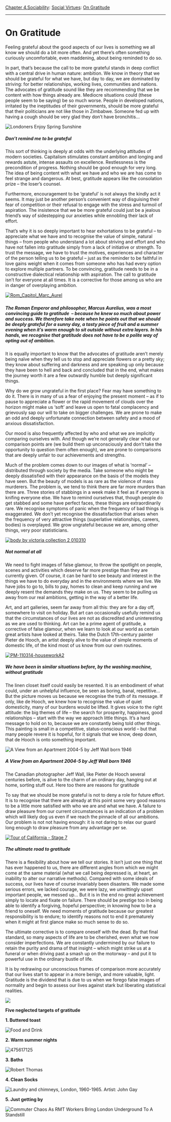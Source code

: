 [Chapter 4.Sociability](https://www.theschooloflife.com/thebookoflife/category/sociability/): [Social Virtues](https://www.theschooloflife.com/thebookoflife/category/sociability/social-virtues/): [On Gratitude](https://www.theschooloflife.com/thebookoflife/the-philosophers-guide-to-gratitude/)

* * *

# On Gratitude

Feeling grateful about the good aspects of our lives is something we all know we should do a bit more often. And yet there’s often something curiously uncomfortable, even maddening, about being reminded to do so.

In part, that’s because the call to be more grateful stands in deep conflict with a central drive in human nature: ambition. We know in theory that we should be grateful for what we have, but day to day, we are dominated by striving: for better relationships, working lives, communities and nations. The advocates of gratitude sound like they are recommending that we be content with how things already are. Mediocre situations could (these people seem to be saying) be so much worse. People in developed nations, irritated by the ineptitudes of their governments, should be more grateful that their politicians are not like those in Zimbabwe. Someone fed up with having a cough should be very glad they don’t have bronchitis…

![Londoners Enjoy Spring Sunshine](https://www.theschooloflife.com/thebookoflife/wp-content/uploads/2014/09/141759341.jpg)

##### Don’t remind me to be grateful

This sort of thinking is deeply at odds with the underlying attitudes of modern societies. Capitalism stimulates constant ambition and longing and rewards astute, intense assaults on excellence. Restlessness is the precondition of progress. Nothing should be good enough for very long. The idea of being content with what we have and who we are has come to feel strange and dangerous. At best, gratitude appears like the consolation prize – the loser’s counsel.

Furthermore, encouragement to be ‘grateful’ is not always the kindly act it seems. It may just be another person’s convenient way of disguising their fear of competition or their refusal to engage with the stress and turmoil of aspiration. The insistence that we be more grateful could just be a jealous friend’s way of sidestepping our anxieties while ennobling their lack of effort.

That’s why it is so deeply important to hear exhortations to be grateful – to appreciate what we have and to recognise the value of simple, natural things – from people who understand a lot about striving and effort and who have not fallen into gratitude simply from a lack of initiative or strength. To trust the message, we have to trust the motives, experiences and character of the person telling us to be grateful – just as the reminder to be faithful in love gains weight when it comes from someone who has had every option to explore multiple partners. To be convincing, gratitude needs to be in a constructive dialectical relationship with aspiration. The call to gratitude isn’t for everyone at all times. It is a corrective for those among us who are in danger of overplaying ambition.

[![Rom_Capitol_Marc_Aurel](https://www.theschooloflife.com/thebookoflife/wp-content/uploads/2014/10/Rom_Capitol_Marc_Aurel.jpg)](http://www.thebookoflife.org/wp-content/uploads/2014/10/Rom_Capitol_Marc_Aurel.jpg)

##### 

##### The Roman Emperor and philosopher, Marcus Aurelius, was a most convincing guide to gratitude&nbsp; – because he knew so much about power and success. We therefore take note when he points out that we should be deeply grateful for a sunny day, a tasty piece of fruit and a summer evening when it’s warm enough to sit outside without extra layers. In his hands, we recognise that gratitude does not have to be a polite way of opting out of ambition.

It is equally important to know that the advocates of gratitude aren’t merely being naïve when they tell us to stop and appreciate flowers or a pretty sky; they know about suffering and darkness and are speaking up only because they have been to hell and back and concluded that in the end, what makes the journey worth it are a few outwardly humble but deeply significant things.

Why do we grow ungrateful in the first place? Fear may have something to do it. There is in many of us a fear of enjoying the present moment – as if to pause to appreciate a flower or the rapid movement of clouds over the horizon might make us ‘soft’ and leave us open to fatal complacency and grievously sap our will to take on bigger challenges. We are prone to make an odd and deeply unfortunate connection between safety and a mood of anxious dissatisfaction.

Our mood is also frequently affected by who and what we are implicitly comparing ourselves with. And though we’re not generally clear what our comparison points are (we build them up unconsciously and don’t take the opportunity to question them often enough), we are prone to comparisons that are deeply unfair to our achievements and strengths.

Much of the problem comes down to our images of what is ‘normal’ – distributed through society by the media. Take someone who might be deeply dissatisfied with their appearance on the basis of the models they have seen. But the beauty of models is as rare as the violence of mass murderers. The problem is, we tend to think there are far more murders than there are. Three stories of stabbings in a week make it feel as if everyone is knifing everyone else. We have to remind ourselves that, though people do get stabbed and some have perfect faces, these things are extraordinarily rare. We recognise symptoms of panic when the frequency of bad things is exaggerated. We don’t yet recognise the dissatisfaction that arises when the frequency of very attractive things (superlative relationships, careers, bodies) is overplayed. We grow ungrateful because we are, among other things, very poor statisticians.

[![body by victoria collection 2 010310](https://www.theschooloflife.com/thebookoflife/wp-content/uploads/2014/10/4495792222_9049dd026d_b.jpg)](http://www.thebookoflife.org/wp-content/uploads/2014/10/4495792222_9049dd026d_b.jpg)

##### Not normal at all

We need to fight images of false glamour, to throw the spotlight on people, scenes and activities which deserve far more prestige than they are currently given. Of course, it can be hard to see beauty and interest in the things we have to do everyday and in the environments where we live. We have jobs to go to, bills to pay, homes to clean and keep running and we deeply resent the demands they make on us. They seem to be pulling us away from our real ambitions, getting in the way of a better life.

Art, and art galleries, seem far away from all this: they are for a day off, somewhere to visit on holiday. But art can occasionally usefully remind us that the circumstances of our lives are not as discredited and uninteresting as we are used to thinking. Art can be a prime agent of gratitude, a corrective of false glamour, when we learn to look at our world as certain great artists have looked at theirs. Take the Dutch 17th-century painter Pieter de Hooch, an artist deeply alive to the value of simple moments of domestic life, of the kind most of us know from our own routines.

[![PM-110314-houseworkA2](https://www.theschooloflife.com/thebookoflife/wp-content/uploads/2014/10/PM-110314-houseworkA2.jpg)](http://www.thebookoflife.org/wp-content/uploads/2014/10/PM-110314-houseworkA2.jpg)

##### We have been in similar situations before, by the washing machine, without gratitude

The linen closet itself could easily be resented. It is an embodiment of what could, under an unhelpful influence, be seen as boring, banal, repetitive… But the picture moves us because we recognise the truth of its message. If only, like de Hooch, we knew how to recognise the value of quiet domesticity, many of our burdens would be lifted. It gives voice to the right attitude: the big themes of life – the search for prosperity, happiness, good relationships – start with the way we approach little things. It’s a hard message to hold on to, because we are constantly being told other things. This painting is small in a competitive, status-conscious world – but that many people revere it is hopeful, for it signals that we know, deep down, that de Hooch is onto something important.

![A View from an Apartment 2004-5 by Jeff Wall born 1946](https://www.theschooloflife.com/thebookoflife/wp-content/uploads/2014/09/T12219_10.jpg)

##### A View from an Apartment 2004-5 by Jeff Wall born 1946

The Canadian photographer Jeff Wall, like Pieter de Hooch several centuries before, is alive to the charm of an ordinary day, hanging out at home, sorting stuff out. Here too there are reasons for gratitude

To say that we should be more grateful is not to deny a role for future effort. It is to recognise that there are already at this point some very good reasons to be a little more satisfied with who we are and what we have. A failure to draw pleasure from our current circumstances is an indication of a problem which will likely dog us even if we reach the pinnacle of all our ambitions. Our problem is not not having enough: it is not daring to relax our guard long enough to draw pleasure from any advantage per se.

[![Tour of California - Stage 7](https://www.theschooloflife.com/thebookoflife/wp-content/uploads/2014/10/169021616.jpg)](http://www.thebookoflife.org/wp-content/uploads/2014/10/169021616.jpg)

##### The ultimate road to gratitude

There is a flexibility about how we tell our stories. It isn’t just one thing that has ever happened to us, there are different angles from which we might come at the same material (what we call being depressed is, at heart, an inability to alter our narrative methods). Compared with some ideals of success, our lives have of course invariably been disasters. We made some serious errors, we lacked courage, we were lazy, we unwittingly upset important people, we messed up… But it is in the end no great achievement simply to locate and fixate on failure. There should be prestige too in being able to identify a forgiving, hopeful perspective; in knowing how to be a friend to oneself. We need moments of gratitude because our greatest responsibility is to endure; to identify reasons not to end it prematurely when it might at first glance make so much sense to do so.

The ultimate corrective is to compare oneself with the dead. By that final standard, so many aspects of life are to be cherished, even what we now consider imperfections. We are constantly undermined by our failure to retain the purity and drama of that insight – which might strike us at a funeral or when driving past a smash up on the motorway – and put it to powerful use in the ordinary bustle of life.

It is by redrawing our unconscious frames of comparison more accurately that our lives start to appear in a more benign, and more valuable, light. Gratitude is the dividend that is due to us when we forego false images of normality and begin to assess our lives against stark but liberating statistical realities.

[![](https://img.youtube.com/vi/MU0do-agdHE/0.jpg)](//www.youtube.com/embed/MU0do-agdHE? '')

**Five neglected targets of gratitude**

**1. Buttered toast**

![Food and Drink](https://www.theschooloflife.com/thebookoflife/wp-content/uploads/2014/09/rexfeatures_2481491a.jpg)

**2. Warm summer nights**

![475617125](https://www.theschooloflife.com/thebookoflife/wp-content/uploads/2014/09/475617125.jpg)

**3. Baths**

![Robert Thomas](https://www.theschooloflife.com/thebookoflife/wp-content/uploads/2014/09/50482129.jpg)

**4. Clean Socks**

![Laundry and chimneys, London, 1960-1965. Artist: John Gay](https://www.theschooloflife.com/thebookoflife/wp-content/uploads/2014/09/464418193.jpg)

**5. Just getting by**

![Commuter Chaos As RMT Workers Bring London Underground To A Standstill](https://www.theschooloflife.com/thebookoflife/wp-content/uploads/2014/09/88386087.jpg)

&nbsp;
